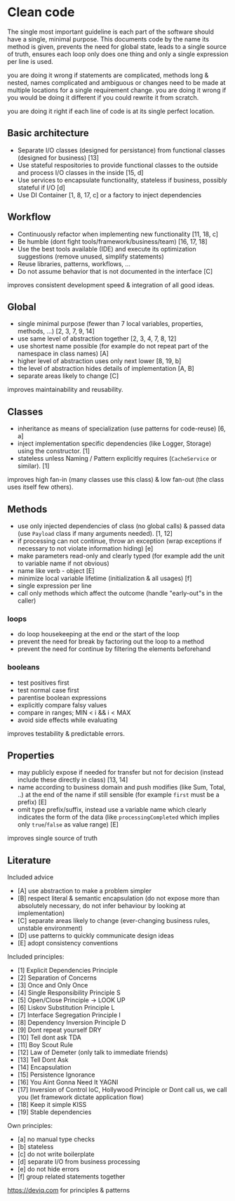 # Clean code

The single most important guideline is each part of the software should have a single, minimal purpose.
This documents code by the name its method is given, prevents the need for global state, leads to a single source of truth, ensures each loop only does one thing and only a single expression per line is used.

you are doing it wrong if statements are complicated, methods long & nested, names complicated and ambiguous or changes need to be made at multiple locations for a single requirement change. you are doing it wrong if you would be doing it different if you could rewrite it from scratch.

you are doing it right if each line of code is at its single perfect location.

## Basic architecture

- Separate I/O classes (designed for persistance) from functional classes (designed for business) [13]
- Use stateful respositories to provide functional classes to the outside and process I/O classes in the inside [15, d]
- Use services to encapsulate functionality, stateless if business, possibly stateful if I/O [d]
- Use DI Container [1, 8, 17, c] or a factory to inject dependencies

## Workflow

- Continuously refactor when implementing new functionality [11, 18, c]
- Be humble (dont fight tools/framework/business/team) [16, 17, 18]
- Use the best tools available (IDE) and execute its optimization suggestions (remove unused, simplify statements)
- Reuse libraries, patterns, workflows, ...
- Do not assume behavior that is not documented in the interface [C]

improves consistent development speed & integration of all good ideas.

## Global

- single minimal purpose (fewer than 7 local variables, properties, methods, ...) [2, 3, 7, 9, 14]
- use same level of abstraction together [2, 3, 4, 7, 8, 12]
- use shortest name possible (for example do not repeat part of the namespace in class names) [A]
- higher level of abstraction uses only next lower [8, 19, b]
- the level of abstraction hides details of implementation [A, B]
- separate areas likely to change [C]

improves maintainability and reusability.

## Classes

- inheritance as means of specialization (use patterns for code-reuse) [6, a]
- inject implementation specific dependencies (like Logger, Storage) using the constructor. [1]
- stateless unless Naming / Pattern explicitly requires (`CacheService` or similar). [1]

improves high fan-in (many classes use this class) & low fan-out (the class uses itself few others).

## Methods

- use only injected dependencies of class (no global calls) & passed data (use `Payload` class if many arguments needed). [1, 12]
- if processing can not continue, throw an exception (wrap exceptions if necessary to not violate information hiding) [e]
- make parameters read-only and clearly typed (for example add the unit to variable name if not obvious)
- name like verb - object [E]
- minimize local variable lifetime (initialization & all usages) [f]
- single expression per line
- call only methods which affect the outcome (handle "early-out"s in the caller)

### loops

- do loop housekeeping at the end or the start of the loop
- prevent the need for break by factoring out the loop to a method
- prevent the need for continue by filtering the elements beforehand

### booleans

- test positives first
- test normal case first
- parentise boolean expressions
- explicitly compare falsy values
- compare in ranges; MIN < i && i < MAX
- avoid side effects while evaluating

improves testability & predictable errors.

## Properties

- may publicly expose if needed for transfer but not for decision (instead include these directly in class) [13, 14]
- name according to business domain and push modifies (like Sum, Total, ..) at the end of the name if still sensible (for example `first` must be a prefix) [E]
- omit type prefix/suffix, instead use a variable name which clearly indicates the form of the data (like `processingCompleted` which implies only `true`/`false` as value range) [E]

improves single source of truth

## Literature

Included advice
- [A] use abstraction to make a problem simpler
- [B] respect literal & semantic encapsulation (do not expose more than absolutely necessary, do not infer behaviour by looking at implementation)
- [C] separate areas likely to change (ever-changing business rules, unstable environment)
- [D] use patterns to quickly communicate design ideas
- [E] adopt consistency conventions

Included principles:
- [1] Explicit Dependencies Principle
- [2] Separation of Concerns
- [3] Once and Only Once
- [4] Single Responsibility Principle S
- [5] Open/Close Principle -> LOOK UP
- [6] Liskov Substitution Principle L
- [7] Interface Segregation Principle I
- [8] Dependency Inversion Principle D
- [9] Dont repeat yourself DRY
- [10] Tell dont ask TDA
- [11] Boy Scout Rule
- [12] Law of Demeter (only talk to immediate friends)
- [13] Tell Dont Ask
- [14] Encapsulation
- [15] Persistence Ignorance
- [16] You Aint Gonna Need It YAGNI
- [17] Inversion of Control IoC, Hollywood Principle or Dont call us, we call you (let framework dictate application flow)
- [18] Keep it simple KISS
- [19] Stable dependencies

Own principles:
- [a] no manual type checks
- [b] stateless
- [c] do not write boilerplate
- [d] separate I/O from business processing
- [e] do not hide errors
- [f] group related statements together

https://deviq.com for principles & patterns
